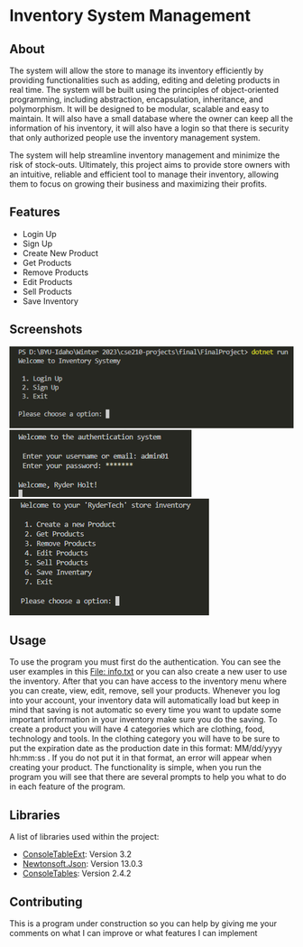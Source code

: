 # Inventory System Management

## About
The system will allow the store to manage its inventory efficiently by providing functionalities such as adding, editing and deleting products in real time. The system will be built using the principles of object-oriented programming, including abstraction, encapsulation, inheritance, and polymorphism. It will be designed to be modular, scalable and easy to maintain. It will also have a small database where the owner can keep all the information of his inventory, it will also have a login so that there is security that only authorized people use the inventory management system.

The system will help streamline inventory management and minimize the risk of stock-outs. Ultimately, this project aims to provide store owners with an intuitive, reliable and efficient tool to manage their inventory, allowing them to focus on growing their business and maximizing their profits.

## Features
* Login Up
* Sign Up
* Create New Product
* Get Products
* Remove Products
* Edit Products
* Sell Products
* Save Inventory

## Screenshots
![Authentication](images/Login.png)
![Login](images/Login_2.png)
![Main Menu](images/Main_menu.png)

## Usage
To use the program you must first do the authentication. You can see the user examples in this [File: info.txt](info.txt) or you can also create a new user to use the inventory.
After that you can have access to the inventory menu where you can create, view, edit, remove, sell your products. Whenever you log into your account, your inventory data will automatically load but keep in mind that saving is not automatic so every time you want to update some important information in your inventory make sure you do the saving.
To create a product you will have 4 categories which are clothing, food, technology and tools.
In the clothing category you will have to be sure to put the expiration date as the production date in this format: MM/dd/yyyy hh:mm:ss . If you do not put it in that format, an error will appear when creating your product.
The functionality is simple, when you run the program you will see that there are several prompts to help you what to do in each feature of the program.

## Libraries
A list of libraries used within the project:
* [ConsoleTableExt](ConsoleTableExt): Version 3.2 
* [Newtonsoft.Json](Newtonsoft.Json): Version 13.0.3
* [ConsoleTables](ConsoleTables): Version 2.4.2

## Contributing
This is a program under construction so you can help by giving me your comments on what I can improve or what features I can implement

